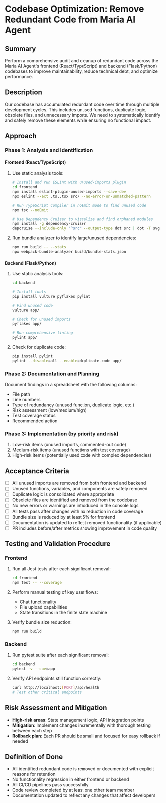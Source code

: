 # Codebase Optimization: Remove Redundant Code from Maria AI Agent

## Summary
Perform a comprehensive audit and cleanup of redundant code across the Maria AI Agent's frontend (React/TypeScript) and backend (Flask/Python) codebases to improve maintainability, reduce technical debt, and optimize performance.

## Description
Our codebase has accumulated redundant code over time through multiple development cycles. This includes unused functions, duplicate logic, obsolete files, and unnecessary imports. We need to systematically identify and safely remove these elements while ensuring no functional impact.

## Approach

### Phase 1: Analysis and Identification

#### Frontend (React/TypeScript)
1. Use static analysis tools:
   ```bash
   # Install and run ESLint with unused-imports plugin
   cd frontend
   npm install eslint-plugin-unused-imports --save-dev
   npx eslint --ext .ts,.tsx src/ --no-error-on-unmatched-pattern
   
   # Run TypeScript compiler in noEmit mode to find unused code
   npx tsc --noEmit
   
   # Use Dependency Cruiser to visualize and find orphaned modules
   npm install -g dependency-cruiser
   depcruise --include-only "^src" --output-type dot src | dot -T svg > dependency-graph.svg
   ```

2. Run bundle analyzer to identify large/unused dependencies:
   ```bash
   npm run build -- --stats
   npx webpack-bundle-analyzer build/bundle-stats.json
   ```

#### Backend (Flask/Python)
1. Use static analysis tools:
   ```bash
   cd backend
   
   # Install tools
   pip install vulture pyflakes pylint
   
   # Find unused code
   vulture app/
   
   # Check for unused imports
   pyflakes app/
   
   # Run comprehensive linting
   pylint app/
   ```

2. Check for duplicate code:
   ```bash
   pip install pylint
   pylint --disable=all --enable=duplicate-code app/
   ```

### Phase 2: Documentation and Planning

Document findings in a spreadsheet with the following columns:
- File path
- Line numbers
- Type of redundancy (unused function, duplicate logic, etc.)
- Risk assessment (low/medium/high)
- Test coverage status
- Recommended action

### Phase 3: Implementation (by priority and risk)

1. Low-risk items (unused imports, commented-out code)
2. Medium-risk items (unused functions with test coverage)
3. High-risk items (potentially used code with complex dependencies)

## Acceptance Criteria

- [ ] All unused imports are removed from both frontend and backend
- [ ] Unused functions, variables, and components are safely removed
- [ ] Duplicate logic is consolidated where appropriate
- [ ] Obsolete files are identified and removed from the codebase
- [ ] No new errors or warnings are introduced in the console logs
- [ ] All tests pass after changes with no reduction in code coverage
- [ ] Bundle size is reduced by at least 5% for frontend
- [ ] Documentation is updated to reflect removed functionality (if applicable)
- [ ] PR includes before/after metrics showing improvement in code quality

## Testing and Validation Procedure

### Frontend
1. Run all Jest tests after each significant removal:
   ```bash
   cd frontend
   npm test -- --coverage
   ```

2. Perform manual testing of key user flows:
   - Chat functionality
   - File upload capabilities
   - State transitions in the finite state machine

3. Verify bundle size reduction:
   ```bash
   npm run build
   ```

### Backend
1. Run pytest suite after each significant removal:
   ```bash
   cd backend
   pytest -v --cov=app
   ```

2. Verify API endpoints still function correctly:
   ```bash
   curl http://localhost:[PORT]/api/health
   # Test other critical endpoints
   ```

## Risk Assessment and Mitigation

- **High-risk areas**: State management logic, API integration points
- **Mitigation**: Implement changes incrementally with thorough testing between each step
- **Rollback plan**: Each PR should be small and focused for easy rollback if needed

## Definition of Done

- All identified redundant code is removed or documented with explicit reasons for retention
- No functionality regression in either frontend or backend
- All CI/CD pipelines pass successfully
- Code review completed by at least one other team member
- Documentation updated to reflect any changes that affect developers
